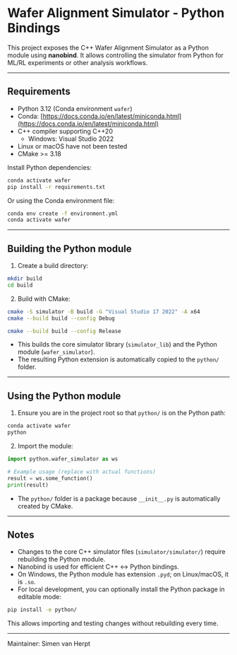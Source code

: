 # Wafer Alignment Simulator - Python Bindings

This project exposes the C++ Wafer Alignment Simulator as a Python module using **nanobind**. It allows controlling the simulator from Python for ML/RL experiments or other analysis workflows.

---

## Requirements

- Python 3.12 (Conda environment `wafer`)
- Conda: [https://docs.conda.io/en/latest/miniconda.html](https://docs.conda.io/en/latest/miniconda.html)
- C++ compiler supporting C++20
  - Windows: Visual Studio 2022
- Linux or macOS have not been tested
- CMake >= 3.18

Install Python dependencies:

```bash
conda activate wafer
pip install -r requirements.txt
```

Or using the Conda environment file:

```bash
conda env create -f environment.yml
conda activate wafer
```

---

## Building the Python module

1. Create a build directory:

```bash
mkdir build
cd build
```

2. Build with CMake:

```bash
cmake -S simulator -B build -G "Visual Studio 17 2022" -A x64
cmake --build build --config Debug
```

```bash
cmake --build build --config Release
```


- This builds the core simulator library (`simulator_lib`) and the Python module (`wafer_simulator`).
- The resulting Python extension is automatically copied to the `python/` folder.

---

## Using the Python module

1. Ensure you are in the project root so that `python/` is on the Python path:

```bash
conda activate wafer
python
```

2. Import the module:

```python
import python.wafer_simulator as ws

# Example usage (replace with actual functions)
result = ws.some_function()
print(result)
```

- The `python/` folder is a package because `__init__.py` is automatically created by CMake.

---

## Notes

- Changes to the core C++ simulator files (`simulator/simulator/`) require rebuilding the Python module.
- Nanobind is used for efficient C++ ↔ Python bindings.
- On Windows, the Python module has extension `.pyd`; on Linux/macOS, it is `.so`.
- For local development, you can optionally install the Python package in editable mode:

```bash
pip install -e python/
```

This allows importing and testing changes without rebuilding every time.

---

Maintainer: Simen van Herpt
